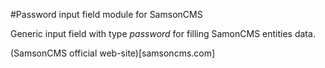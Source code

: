 #Password input field module for SamsonCMS

Generic input field with type *password* for filling SamonCMS
entities data.

(SamsonCMS official web-site)[samsoncms.com]
